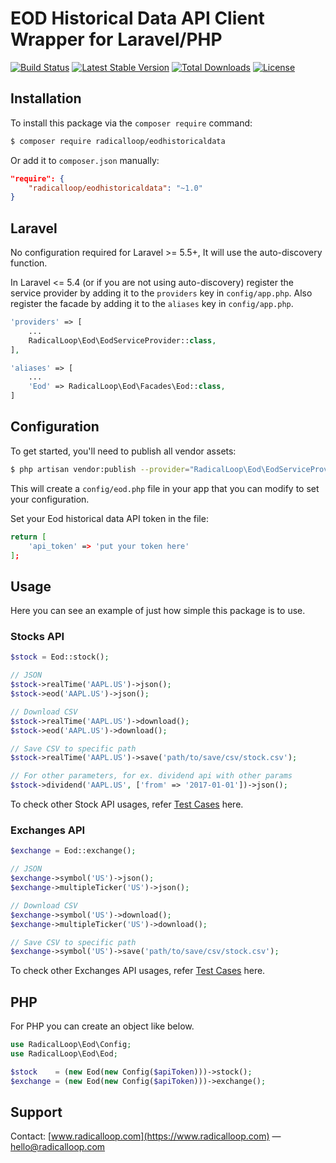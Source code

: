 # EOD Historical Data API Client Wrapper for Laravel/PHP

[![Build Status](https://travis-ci.org/radicalloop/eodhistoricaldata.svg?branch=master)](https://travis-ci.org/radicalloop/eodhistoricaldata)
[![Latest Stable Version](https://poser.pugx.org/radicalloop/eodhistoricaldata/v/stable)](https://packagist.org/packages/radicalloop/eodhistoricaldata)
[![Total Downloads](https://poser.pugx.org/radicalloop/eodhistoricaldata/downloads)](https://packagist.org/packages/radicalloop/eodhistoricaldata)
[![License](https://poser.pugx.org/radicalloop/eodhistoricaldata/license)](https://packagist.org/packages/radicalloop/eodhistoricaldata)

## Installation
To install this package via the `composer require` command:

```bash
$ composer require radicalloop/eodhistoricaldata
```
Or add it to `composer.json` manually:

```json
"require": {
    "radicalloop/eodhistoricaldata": "~1.0"
}
```
## Laravel
No configuration required for Laravel >= 5.5+, It will use the auto-discovery function.

In Laravel <= 5.4 (or if you are not using auto-discovery) register the service provider by adding it to the `providers` key in `config/app.php`. Also register the facade by adding it to the `aliases` key in `config/app.php`.

```php
'providers' => [
    ...
    RadicalLoop\Eod\EodServiceProvider::class,
],

'aliases' => [
    ...
    'Eod' => RadicalLoop\Eod\Facades\Eod::class,
]
```
## Configuration

To get started, you'll need to publish all vendor assets:

```bash
$ php artisan vendor:publish --provider="RadicalLoop\Eod\EodServiceProvider"
```

This will create a `config/eod.php` file in your app that you can modify to set your configuration.

Set your Eod historical data API token in the file:

```bash
return [
    'api_token' => 'put your token here'
];
```

## Usage

Here you can see an example of just how simple this package is to use.

### Stocks API
```php
$stock = Eod::stock();

// JSON 
$stock->realTime('AAPL.US')->json();
$stock->eod('AAPL.US')->json();

// Download CSV 
$stock->realTime('AAPL.US')->download();
$stock->eod('AAPL.US')->download();

// Save CSV to specific path
$stock->realTime('AAPL.US')->save('path/to/save/csv/stock.csv');

// For other parameters, for ex. dividend api with other params
$stock->dividend('AAPL.US', ['from' => '2017-01-01'])->json();
```
To check other Stock API usages, refer [Test Cases](tests/StockTest.php) here.

### Exchanges API
```php
$exchange = Eod::exchange();

// JSON 
$exchange->symbol('US')->json();
$exchange->multipleTicker('US')->json();

// Download CSV 
$exchange->symbol('US')->download();
$exchange->multipleTicker('US')->download();

// Save CSV to specific path
$exchange->symbol('US')->save('path/to/save/csv/stock.csv');
```
To check other Exchanges API usages, refer [Test Cases](tests/ExchangeTest.php) here.

## PHP
For PHP you can create an object like below.

```php
use RadicalLoop\Eod\Config;
use RadicalLoop\Eod\Eod;

$stock    = (new Eod(new Config($apiToken)))->stock();
$exchange = (new Eod(new Config($apiToken)))->exchange();
```

## Support
Contact: [www.radicalloop.com](https://www.radicalloop.com) — hello@radicalloop.com


